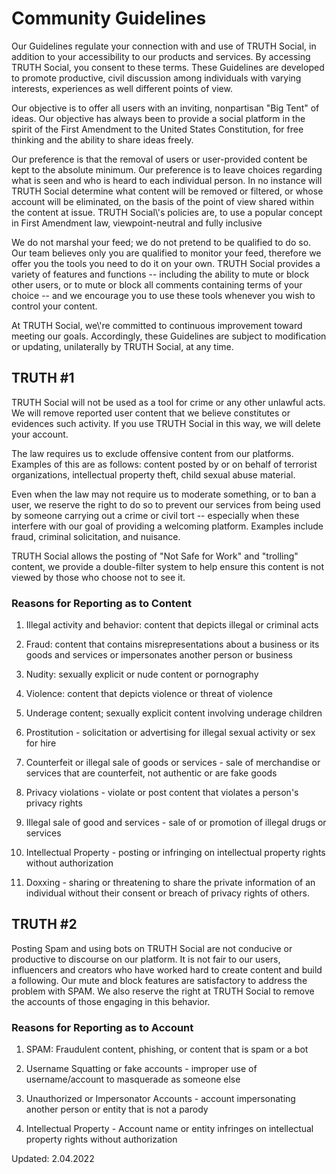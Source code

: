 Community Guidelines
====================

Our Guidelines regulate your connection with and use of TRUTH Social, in addition to your accessibility to our products and services. By accessing TRUTH Social, you consent to these terms. These Guidelines are developed to promote productive, civil discussion among individuals with varying interests, experiences as well different points of view.

Our objective is to offer all users with an inviting, nonpartisan "Big Tent" of ideas. Our objective has always been to provide a social platform in the spirit of the First Amendment to the United States Constitution, for free thinking and the ability to share ideas freely.

Our preference is that the removal of users or user-provided content be kept to the absolute minimum. Our preference is to leave choices regarding what is seen and who is heard to each individual person. In no instance will TRUTH Social determine what content will be removed or filtered, or whose account will be eliminated, on the basis of the point of view shared within the content at issue. TRUTH Social\\'s policies are, to use a popular concept in First Amendment law, viewpoint-neutral and fully inclusive

We do not marshal your feed; we do not pretend to be qualified to do so. Our team believes only you are qualified to monitor your feed, therefore we offer you the tools you need to do it on your own. TRUTH Social provides a variety of features and functions -- including the ability to mute or block other users, or to mute or block all comments containing terms of your choice -- and we encourage you to use these tools whenever you wish to control your content.

At TRUTH Social, we\\'re committed to continuous improvement toward meeting our goals. Accordingly, these Guidelines are subject to modification or updating, unilaterally by TRUTH Social, at any time.

TRUTH #1
--------

TRUTH Social will not be used as a tool for crime or any other unlawful acts. We will remove reported user content that we believe constitutes or evidences such activity. If you use TRUTH Social in this way, we will delete your account.

The law requires us to exclude offensive content from our platforms. Examples of this are as follows: content posted by or on behalf of terrorist organizations, intellectual property theft, child sexual abuse material.

Even when the law may not require us to moderate something, or to ban a user, we reserve the right to do so to prevent our services from being used by someone carrying out a crime or civil tort -- especially when these interfere with our goal of providing a welcoming platform. Examples include fraud, criminal solicitation, and nuisance.

TRUTH Social allows the posting of "Not Safe for Work" and "trolling" content, we provide a double-filter system to help ensure this content is not viewed by those who choose not to see it.

### Reasons for Reporting as to Content

1.  Illegal activity and behavior: content that depicts illegal or criminal acts
    
2.  Fraud: content that contains misrepresentations about a business or its goods and services or impersonates another person or business
    
3.  Nudity: sexually explicit or nude content or pornography
    
4.  Violence: content that depicts violence or threat of violence
    
5.  Underage content; sexually explicit content involving underage children
    
6.  Prostitution - solicitation or advertising for illegal sexual activity or sex for hire
    
7.  Counterfeit or illegal sale of goods or services - sale of merchandise or services that are counterfeit, not authentic or are fake goods
    
8.  Privacy violations - violate or post content that violates a person's privacy rights
    
9.  Illegal sale of good and services - sale of or promotion of illegal drugs or services
    
10.  Intellectual Property - posting or infringing on intellectual property rights without authorization
     
11.  Doxxing - sharing or threatening to share the private information of an individual without their consent or breach of privacy rights of others.
     

TRUTH #2
--------

Posting Spam and using bots on TRUTH Social are not conducive or productive to discourse on our platform. It is not fair to our users, influencers and creators who have worked hard to create content and build a following. Our mute and block features are satisfactory to address the problem with SPAM. We also reserve the right at TRUTH Social to remove the accounts of those engaging in this behavior.

### Reasons for Reporting as to Account

1.  SPAM: Fraudulent content, phishing, or content that is spam or a bot
    
2.  Username Squatting or fake accounts - improper use of username/account to masquerade as someone else
    
3.  Unauthorized or Impersonator Accounts - account impersonating another person or entity that is not a parody
    
4.  Intellectual Property - Account name or entity infringes on intellectual property rights without authorization
    

Updated: 2.04.2022